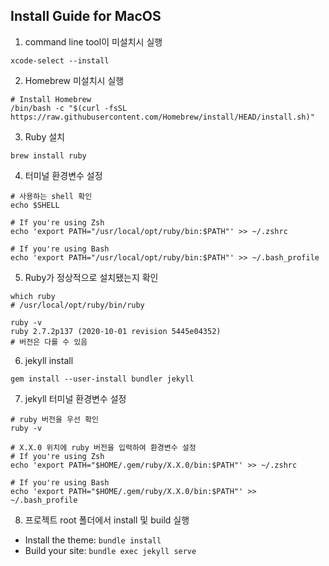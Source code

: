 ## Install Guide for MacOS
1. command line tool이 미설치시 실행
```
xcode-select --install
```
2. Homebrew 미설치시 실행
```
# Install Homebrew
/bin/bash -c "$(curl -fsSL https://raw.githubusercontent.com/Homebrew/install/HEAD/install.sh)"
```
3. Ruby 설치
```
brew install ruby
```
4. 터미널 환경변수 설정
```
# 사용하는 shell 확인
echo $SHELL

# If you're using Zsh
echo 'export PATH="/usr/local/opt/ruby/bin:$PATH"' >> ~/.zshrc

# If you're using Bash
echo 'export PATH="/usr/local/opt/ruby/bin:$PATH"' >> ~/.bash_profile
```
5. Ruby가 정상적으로 설치됐는지 확인
```
which ruby
# /usr/local/opt/ruby/bin/ruby

ruby -v
ruby 2.7.2p137 (2020-10-01 revision 5445e04352)
# 버전은 다를 수 있음
```
6. jekyll install
```
gem install --user-install bundler jekyll
```
7. jekyll 터미널 환경변수 설정
```
# ruby 버전을 우선 확인
ruby -v

# X.X.0 위치에 ruby 버전을 입력하여 환경변수 설정
# If you're using Zsh
echo 'export PATH="$HOME/.gem/ruby/X.X.0/bin:$PATH"' >> ~/.zshrc

# If you're using Bash
echo 'export PATH="$HOME/.gem/ruby/X.X.0/bin:$PATH"' >> ~/.bash_profile
```
8. 프로젝트 root 폴더에서 install 및 build 실행
  - Install the theme: `bundle install`
  - Build your site: `bundle exec jekyll serve`